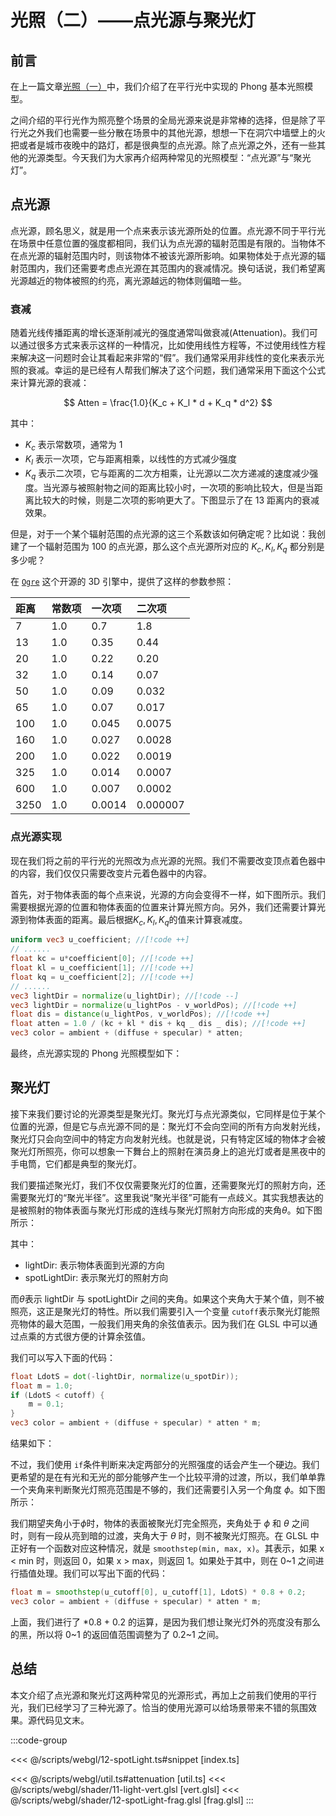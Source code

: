 # 光照（二）——点光源与聚光灯

## 前言

在上一篇文章[光照（一）](./11-light.md)中，我们介绍了在平行光中实现的 Phong 基本光照模型。

之间介绍的平行光作为照亮整个场景的全局光源来说是非常棒的选择，但是除了平行光之外我们也需要一些分散在场景中的其他光源，想想一下在洞穴中墙壁上的火把或者是城市夜晚中的路灯，都是很典型的点光源。除了点光源之外，还有一些其他的光源类型。今天我们为大家再介绍两种常见的光照模型：“点光源”与“聚光灯”。

## 点光源

点光源，顾名思义，就是用一个点来表示该光源所处的位置。点光源不同于平行光在场景中任意位置的强度都相同，我们认为点光源的辐射范围是有限的。当物体不在点光源的辐射范围内时，则该物体不被该光源所影响。如果物体处于点光源的辐射范围内，我们还需要考虑点光源在其范围内的衰减情况。换句话说，我们希望离光源越近的物体被照的约亮，离光源越远的物体则偏暗一些。

### 衰减

随着光线传播距离的增长逐渐削减光的强度通常叫做衰减(Attenuation)。我们可以通过很多方式来表示这样的一种情况，比如使用线性方程等，不过使用线性方程来解决这一问题时会让其看起来非常的“假”。我们通常采用非线性的变化来表示光照的衰减。幸运的是已经有人帮我们解决了这个问题，我们通常采用下面这个公式来计算光源的衰减：

$$
Atten = \frac{1.0}{K_c + K_l * d + K_q * d^2}
$$

其中：

-   $K_c$ 表示常数项，通常为 1
-   $K_l$ 表示一次项，它与距离相乘，以线性的方式减少强度
-   $K_q$ 表示二次项，它与距离的二次方相乘，让光源以二次方递减的速度减少强度。当光源与被照射物之间的距离比较小时，一次项的影响比较大，但是当距离比较大的时候，则是二次项的影响更大了。下图显示了在 13 距离内的衰减效果。

<ImgContainer :srcs="['/img/12-pointlight/atten.png']"/>

但是，对于一个某个辐射范围的点光源的这三个系数该如何确定呢？比如说：我创建了一个辐射范围为 100 的点光源，那么这个点光源所对应的 $K_c, K_l, K_q$ 都分别是多少呢？

在 [`Ogre`](https://wiki.ogre3d.org/tiki-index.php?page=-Point+Light+Attenuation) 这个开源的 3D 引擎中，提供了这样的参数参照：

| 距离 | 常数项 | 一次项 | 二次项   |
| :--- | :----- | :----- | :------- |
| 7    | 1.0    | 0.7    | 1.8      |
| 13   | 1.0    | 0.35   | 0.44     |
| 20   | 1.0    | 0.22   | 0.20     |
| 32   | 1.0    | 0.14   | 0.07     |
| 50   | 1.0    | 0.09   | 0.032    |
| 65   | 1.0    | 0.07   | 0.017    |
| 100  | 1.0    | 0.045  | 0.0075   |
| 160  | 1.0    | 0.027  | 0.0028   |
| 200  | 1.0    | 0.022  | 0.0019   |
| 325  | 1.0    | 0.014  | 0.0007   |
| 600  | 1.0    | 0.007  | 0.0002   |
| 3250 | 1.0    | 0.0014 | 0.000007 |

### 点光源实现

现在我们将之前的平行光的光照改为点光源的光照。我们不需要改变顶点着色器中的内容，我们仅仅只需要改变片元着色器中的内容。

首先，对于物体表面的每个点来说，光源的方向会变得不一样，如下图所示。我们需要根据光源的位置和物体表面的位置来计算光照方向。另外，我们还需要计算光源到物体表面的距离。最后根据$K_c, K_l, K_q$的值来计算衰减度。

<ImgContainer :srcs="['/img/12-pointlight/lightDir.png']"/>

```glsl
uniform vec3 u_coefficient; //[!code ++]
// ......
float kc = u*coefficient[0]; //[!code ++]
float kl = u_coefficient[1]; //[!code ++]
float kq = u_coefficient[2]; //[!code ++]
// ......
vec3 lightDir = normalize(u_lightDir); //[!code --]
vec3 lightDir = normalize(u_lightPos - v_worldPos); //[!code ++]
float dis = distance(u_lightPos, v_worldPos); //[!code ++]
float atten = 1.0 / (kc + kl * dis + kq _ dis _ dis); //[!code ++]
vec3 color = ambient + (diffuse + specular) * atten;

```

最终，点光源实现的 Phong 光照模型如下：
<WebGLPointLight/>

## 聚光灯

接下来我们要讨论的光源类型是聚光灯。聚光灯与点光源类似，它同样是位于某个位置的光源，但是它与点光源不同的是：聚光灯不会向空间的所有方向发射光线，聚光灯只会向空间中的特定方向发射光线。也就是说，只有特定区域的物体才会被聚光灯所照亮，你可以想象一下舞台上的照射在演员身上的追光灯或者是黑夜中的手电筒，它们都是典型的聚光灯。

我们要描述聚光灯，我们不仅仅需要聚光灯的位置，还需要聚光灯的照射方向，还需要聚光灯的“聚光半径”。这里我说“聚光半径”可能有一点歧义。其实我想表达的是被照射的物体表面与聚光灯形成的连线与聚光灯照射方向形成的夹角$\theta$。如下图所示：

<ImgContainer :srcs="['/img/12-pointlight/spotlightDir.png']"/>

其中：

-   lightDir: 表示物体表面到光源的方向
-   spotLightDir: 表示聚光灯的照射方向

而$\theta$表示 lightDir 与 spotLightDir 之间的夹角。如果这个夹角大于某个值，则不被照亮，这正是聚光灯的特性。所以我们需要引入一个变量 `cutoff`表示聚光灯能照亮物体的最大范围，一般我们用夹角的余弦值表示。因为我们在 GLSL 中可以通过点乘的方式很方便的计算余弦值。

我们可以写入下面的代码：

```glsl
float LdotS = dot(-lightDir, normalize(u_spotDir));
float m = 1.0;
if (LdotS < cutoff) {
    m = 0.1;
}
vec3 color = ambient + (diffuse + specular) * atten * m;
```

结果如下：
<ImgContainer :srcs="['/img/12-pointlight/spotlight.png']"/>

不过，我们使用 `if`条件判断来决定两部分的光照强度的话会产生一个硬边。我们更希望的是在有光和无光的部分能够产生一个比较平滑的过渡，所以，我们单单靠一个夹角来判断聚光灯照亮范围是不够的，我们还需要引入另一个角度 $\phi$。如下图所示：

<ImgContainer :srcs="['/img/12-pointlight/spotlightDir2.png']"/>

我们期望夹角小于$\phi$时，物体的表面被聚光灯完全照亮，夹角处于 $\phi$ 和 $\theta$ 之间时，则有一段从亮到暗的过渡，夹角大于 $\theta$ 时，则不被聚光灯照亮。在 GLSL 中正好有一个函数对应这种情况，就是 `smoothstep(min, max, x)`。其表示，如果 x < min 时，则返回 0，如果 x > max，则返回 1。如果处于其中，则在 0~1 之间进行插值处理。我们可以写出下面的代码：

```glsl
float m = smoothstep(u_cutoff[0], u_cutoff[1], LdotS) * 0.8 + 0.2;
vec3 color = ambient + (diffuse + specular) * atten * m;
```

上面，我们进行了 \*0.8 + 0.2 的运算，是因为我们想让聚光灯外的亮度没有那么的黑，所以将 0~1 的返回值范围调整为了 0.2~1 之间。

## 总结

本文介绍了点光源和聚光灯这两种常见的光源形式，再加上之前我们使用的平行光，我们已经学习了三种光源了。恰当的使用光源可以给场景带来不错的氛围效果。源代码见文末。

<WebGLSpotLight/>

<QRCode/>
:::code-group

<<< @/scripts/webgl/12-spotLight.ts#snippet [index.ts]

<<< @/scripts/webgl/util.ts#attenuation [util.ts]
<<< @/scripts/webgl/shader/11-light-vert.glsl [vert.glsl]
<<< @/scripts/webgl/shader/12-spotLight-frag.glsl [frag.glsl]
:::
